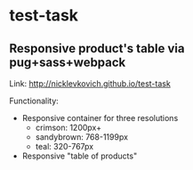 # test-task
## Responsive product's table via pug+sass+webpack

Link: http://nicklevkovich.github.io/test-task

Functionality:
  - Responsive container for three resolutions
    - crimson: 1200px+
    - sandybrown: 768-1199px
    - teal: 320-767px
  - Responsive "table of products"
